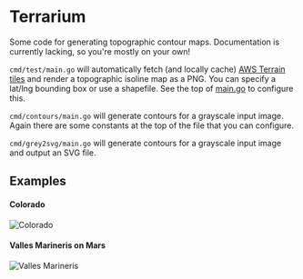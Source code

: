 # Terrarium

Some code for generating topographic contour maps. Documentation is currently lacking, so you're mostly on your own!

`cmd/test/main.go` will automatically fetch (and locally cache) [AWS Terrain tiles](https://aws.amazon.com/public-datasets/terrain/) and render a topographic isoline map as a PNG. You can specify a lat/lng bounding box or use a shapefile. See the top of [main.go](https://github.com/fogleman/terrarium/blob/master/cmd/test/main.go) to configure this.

`cmd/contours/main.go` will generate contours for a grayscale input image. Again there are some constants at the top of the file that you can configure.

`cmd/grey2svg/main.go` will generate contours for a grayscale input image and output an SVG file.

## Examples

#### Colorado

![Colorado](https://i.imgur.com/ZzeDAAU.png)

#### Valles Marineris on Mars

![Valles Marineris](https://i.imgur.com/BHRpnQd.png)
